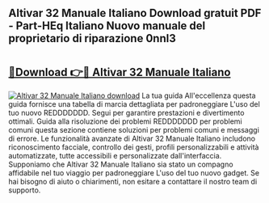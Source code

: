 ## Altivar 32 Manuale Italiano Download gratuit PDF - Part-HEq Italiano Nuovo manuale del proprietario di riparazione 0nnl3

# <h2><a href="http://df9jxr.blite.top/?on=Altivar+32+Manuale+Italiano">🔗Download 👉🔴 Altivar 32 Manuale Italiano</a></h2>

[![Altivar 32 Manuale Italiano download](https://i.imgur.com/lujVjoI.png)](http://df9jxr.blite.top/?on=Altivar+32+Manuale+Italiano)
La tua guida All'eccellenza questa guida fornisce una tabella di marcia dettagliata per padroneggiare L'uso del tuo nuovo REDDDDDDD. Segui per garantire prestazioni e divertimento ottimali. Guida alla risoluzione dei problemi REDDDDDDD per problemi comuni questa sezione contiene soluzioni per problemi comuni e messaggi di errore. Le funzionalità avanzate di Altivar 32 Manuale Italiano includono riconoscimento facciale, controllo dei gesti, profili personalizzabili e attività automatizzate, tutte accessibili e personalizzate dall'interfaccia. Supponiamo che Altivar 32 Manuale Italiano sia stato un compagno affidabile nel tuo viaggio per padroneggiare L'uso del tuo nuovo gadget. Se hai bisogno di aiuto o chiarimenti, non esitare a contattare il nostro team di supporto.
